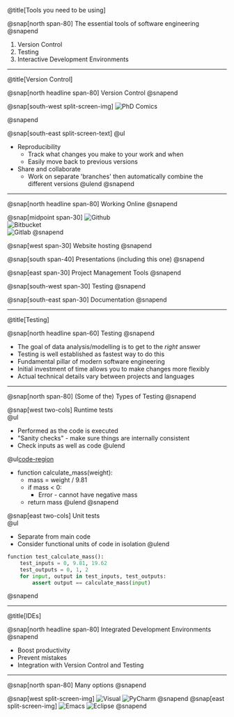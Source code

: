 @title[Tools you need to be using]

@snap[north span-80]
The essential tools of software engineering
@snapend

1. Version Control
2. Testing
3. Interactive Development Environments

---

@title[Version Control]

@snap[north headline span-80]
Version Control
@snapend

@snap[south-west split-screen-img]
![PhD Comics](http://phdcomics.com/comics/archive/phd101212s.gif)
<!-- <img src="http://phdcomics.com/comics/archive/phd101212s.gif" width="400px"> -->
@snapend

@snap[south-east split-screen-text]
@ul[](false)
- Reproducibility
  - Track what changes you make to your work and when
  - Easily move back to previous versions
- Share and collaborate
  - Work on separate 'branches' then automatically combine the different versions
@ulend
@snapend

---

@snap[north headline span-80]
Working Online
@snapend

@snap[midpoint span-30]
 ![Github](https://studyguide.itu.dk/~/media/studyguide/student-life/facilities-at-itu/it-facilities/github/github_logo.png?h=248&w=573&la=en)  
 ![Bitbucket](https://d301sr5gafysq2.cloudfront.net/6beed0228b70/img/logos/bitbucket/bitbucket-attribution-blue.svg)  
 ![Gitlab](https://cdn-images-1.medium.com/max/2000/1*A4gQU4Mtnz0YVNrl8pCwXg.png)
@snapend

@snap[west span-30]
Website hosting
@snapend

@snap[south span-40]
Presentations (including this one)
@snapend

@snap[east span-30]
Project Management Tools
@snapend

@snap[south-west span-30]
Testing
@snapend

@snap[south-east span-30]
Documentation
@snapend

---

@title[Testing]

@snap[north headline span-60]
Testing
@snapend

* The goal of data analysis/modelling is to get to the *right* answer
* Testing is well established as fastest way to do this
* Fundamental pillar of modern software engineering
* Initial investment of time allows you to make changes more flexibly
* Actual technical details vary between projects and languages

---

@snap[north span-80]
(Some of the) Types of Testing
@snapend

@snap[west two-cols]
Runtime tests  
@ul[](false)
- Performed as the code is executed
- "Sanity checks" - make sure things are internally consistent
- Check inputs as well as code
@ulend

@ul[code-region](false)
* function calculate_mass(weight):
  * mass = weight / 9.81
  * if mass < 0:
    * Error - cannot have negative mass
  * return mass
@ulend
@snapend

@snap[east two-cols]
Unit tests  
@ul[](false)
- Separate from main code
- Consider functional units of code in isolation
@ulend

```python
function test_calculate_mass():
    test_inputs = 0, 9.81, 19.62
	test_outputs = 0, 1, 2
	for input, output in test_inputs, test_outputs:
	    assert output == calculate_mass(input)
```
@snapend

---

@title[IDEs]

@snap[north headline span-80]
Integrated Development Environments
@snapend

* Boost productivity
* Prevent mistakes
* Integration with Version Control and Testing

---

@snap[north span-80]
Many options
@snapend

@snap[west split-screen-img]
![Visual](https://upload.wikimedia.org/wikipedia/commons/thumb/1/19/Visual_Studio_2012_logo_and_wordmark.svg/2000px-Visual_Studio_2012_logo_and_wordmark.svg.png)
![PyCharm](https://upload.wikimedia.org/wikipedia/commons/thumb/a/a1/PyCharm_Logo.svg/1200px-PyCharm_Logo.svg.png)
@snapend
@snap[east split-screen-img]
![Emacs](https://upload.wikimedia.org/wikipedia/commons/thumb/5/5f/Emacs-logo.svg/2000px-Emacs-logo.svg.png)
![Eclipse](https://upload.wikimedia.org/wikipedia/commons/thumb/d/d0/Eclipse-Luna-Logo.svg/274px-Eclipse-Luna-Logo.svg.png)
@snapend

